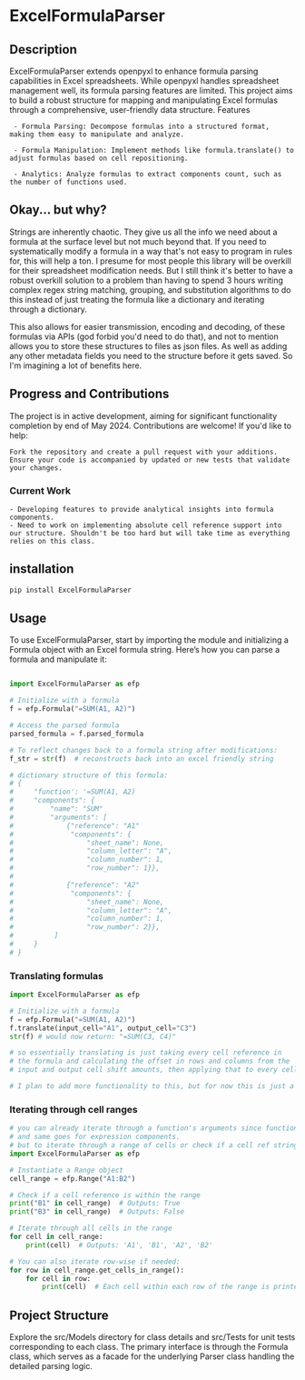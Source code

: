 # ExcelFormulaParser

## Description

ExcelFormulaParser extends openpyxl to enhance formula parsing capabilities in Excel spreadsheets. While openpyxl handles spreadsheet management well, its formula parsing features are limited. This project aims to build a robust structure for mapping and manipulating Excel formulas through a comprehensive, user-friendly data structure.
Features

     - Formula Parsing: Decompose formulas into a structured format, making them easy to manipulate and analyze.

     - Formula Manipulation: Implement methods like formula.translate() to adjust formulas based on cell repositioning.

     - Analytics: Analyze formulas to extract components count, such as the number of functions used.

## Okay... but why? 
Strings are inherently chaotic. They give us all the info we need 
about a formula at the surface level but not much beyond that. If you 
need to systematically modify a formula in a way that's not easy to 
program in rules for, this will help a ton. I presume for most people 
this library will be overkill for their spreadsheet modification needs.
But I still think it's better to have a robust overkill solution to a 
problem than having to spend 3 hours writing complex regex string 
matching, grouping, and substitution algorithms to do this instead of 
just treating the formula like a dictionary and iterating through a dictionary. 

This also allows for easier transmission, encoding and decoding, of 
these formulas via APIs (god forbid you'd need to do that), and not to
mention allows you to store these structures to files as json files. 
As well as adding any other metadata fields you need to the structure 
before it gets saved. So I'm imagining a lot of benefits here. 

## Progress and Contributions

The project is in active development, aiming for significant functionality completion by end of May 2024. Contributions are welcome! If you'd like to help:

    Fork the repository and create a pull request with your additions.
    Ensure your code is accompanied by updated or new tests that validate your changes.

### Current Work

    - Developing features to provide analytical insights into formula components.
    - Need to work on implementing absolute cell reference support into our structure. Shouldn't be too hard but will take time as everything relies on this class. 


## installation 
```python
pip install ExcelFormulaParser
```

## Usage

To use ExcelFormulaParser, start by importing the module and initializing a Formula object with an Excel formula string. Here’s how you can parse a formula and manipulate it:

```python

import ExcelFormulaParser as efp

# Initialize with a formula
f = efp.Formula("=SUM(A1, A2)")

# Access the parsed formula
parsed_formula = f.parsed_formula

# To reflect changes back to a formula string after modifications:
f_str = str(f)  # reconstructs back into an excel friendly string

# dictionary structure of this formula: 
# {
#     "function': '=SUM(A1, A2)
#     "components": {
#         "name": "SUM"
#         "arguments": [
#             {"reference": "A1"
#              "components": {
#                  "sheet_name": None,
#                  "column_letter": "A",
#                  "column_number": 1,
#                  "row_number": 1}},
#
#             {"reference": "A2"
#              "components": {
#                  "sheet_name": None,
#                  "column_letter": "A",
#                  "column_number": 1,
#                  "row_number": 2}},
#          ]
#     }
# }
```

### Translating formulas
```python
import ExcelFormulaParser as efp

# Initialize with a formula
f = efp.Formula("=SUM(A1, A2)")
f.translate(input_cell="A1", output_cell="C3")
str(f) # would now return: "=SUM(C3, C4)"

# so essentially translating is just taking every cell reference in 
# the formula and calculating the offset in rows and columns from the 
# input and output cell shift amounts, then applying that to every cell reference.

# I plan to add more functionality to this, but for now this is just a blanket translation to all cel refs.
```

### Iterating through cell ranges
```python
# you can already iterate through a function's arguments since function_instance.args is a list
# and same goes for expression components. 
# but to iterate through a range of cells or check if a cell ref string would be inside a bigger range, you can do this syntax: 
import ExcelFormulaParser as efp

# Instantiate a Range object
cell_range = efp.Range("A1:B2")

# Check if a cell reference is within the range
print("B1" in cell_range)  # Outputs: True
print("B3" in cell_range)  # Outputs: False

# Iterate through all cells in the range
for cell in cell_range:
    print(cell)  # Outputs: 'A1', 'B1', 'A2', 'B2'

# You can also iterate row-wise if needed:
for row in cell_range.get_cells_in_range():
    for cell in row:
        print(cell)  # Each cell within each row of the range is printed
```

## Project Structure

Explore the src/Models directory for class details and src/Tests for unit tests corresponding to each class. The primary interface is through the Formula class, which serves as a facade for the underlying Parser class handling the detailed parsing logic.
